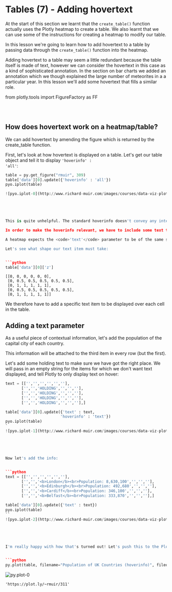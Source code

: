 
# Tables (7) - Adding hovertext

At the start of this section we learnt that the <code>create_table()</code> function actually uses the Plotly heatmap to create a table. We also learnt that we can use some of the instructions for creating a heatmap to modify our table.

In this lesson we're going to learn how to add hovertext to a table by passing data through the <code>create_table()</code> function into the heatmap.

Adding hovertext to a table may seem a little redundant because the table itself is made of text, however we can consider the hovertext in this case as a kind of sophisticated annotation. In the section on bar charts we added an annotation which we though explained the large number of meteorites in a a particular year. In this lesson we'll add some hovertext that fills a similar role.





from plotly.tools import FigureFactory as FF



```python

 
```





## How does hovertext work on a heatmap/table?

We can add hovertext by amending the figure which is returned by the create_table function.

First, let's look at how hovertext is displayed on a table. Let's get our table object and tell it to display <code>'hoverinfo' : 'all'</code>:


```python
table = py.get_figure("rmuir", 309)
table['data'][0].update({'hoverinfo' : 'all'})
pyo.iplot(table)

![pyo.iplot-0](http://www.richard-muir.com/images/courses/data-viz-plotly-python/testSection/Tables%20(7)%20-%20Adding%20hovertext/pyo.iplot-0.png)```





This is quite unhelpful. The standard hoverinfo doesn't convey any interesting or helpful information.

In order to make the hoverinfo relevant, we have to include some text to display.

A heatmap expects the <code>'text'</code> parameter to be of the same shape as the <code>'z'</code> parameter, with each item in the text corresponding to an item in <code>'z'</code>.

Let's see what shape our text item must take:


```python
table['data'][0]['z']
```




    [[0, 0, 0, 0, 0, 0],
     [0, 0.5, 0.5, 0.5, 0.5, 0.5],
     [0, 1, 1, 1, 1, 1],
     [0, 0.5, 0.5, 0.5, 0.5, 0.5],
     [0, 1, 1, 1, 1, 1]]



We therefore have to add a specific text item to be displayed over each cell in the table. 

## Adding a text parameter

As a useful piece of contextual information, let's add the population of the capital city of each country.

This information will be attached to the third item in every row (but the first).

Let's add some holding text to make sure we have got the right place. We will pass in an empty string for the items for which we don't want text displayed, and tell Plotly to only display text on hover:


```python
text = [['','','','','',''],
       ['','','HOLDING','','',''],
       ['','','HOLDING','','',''],
       ['','','HOLDING','','',''],
       ['','','HOLDING','','',''],]

table['data'][0].update({'text' : text,
                        'hoverinfo' : 'text'})
pyo.iplot(table)
`
![pyo.iplot-1](http://www.richard-muir.com/images/courses/data-viz-plotly-python/testSection/Tables%20(7)%20-%20Adding%20hovertext/pyo.iplot-1.png)``





Now let's add the info:


```python
text = [['','','','','',''],
       ['','','<b>London</b><br>Population: 8,630,100','','',''],
       ['','','<b>Edinburgh</b><br>Population: 492,680','','',''],
       ['','','<b>Cardiff</b><br>Population: 346,100','','',''],
       ['','','<b>Belfast</b><br>Population: 333,870','','',''],]

table['data'][0].update({'text' : text})
pyo.iplot(table)
``
![pyo.iplot-2](http://www.richard-muir.com/images/courses/data-viz-plotly-python/testSection/Tables%20(7)%20-%20Adding%20hovertext/pyo.iplot-2.png)`





I'm really happy with how that's turned out! Let's push this to the Plotly cloud:


```python
py.plot(table, filename="Population of UK Countries (hoverinfo)", fileopt="overwrite")
```
![py.plot-0](http://www.richard-muir.com/images/courses/data-viz-plotly-python/testSection/Tables%20(7)%20-%20Adding%20hovertext/py.plot-0.png)




    'https://plot.ly/~rmuir/311'



